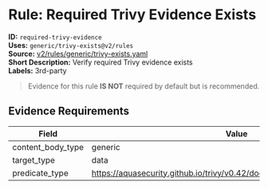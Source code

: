 # Rule: Required Trivy Evidence Exists  
**ID:** `required-trivy-evidence`  
**Uses:** `generic/trivy-exists@v2/rules`  
**Source:** [v2/rules/generic/trivy-exists.yaml](https://github.com/scribe-public/sample-policies/v2/rules/generic/trivy-exists.yaml)  
**Short Description:** Verify required Trivy evidence exists  
**Labels:** 3rd-party  
> Evidence for this rule **IS NOT** required by default but is recommended.


## Evidence Requirements  
| Field | Value |
|-------|-------|
| content_body_type | generic |
| target_type | data |
| predicate_type | https://aquasecurity.github.io/trivy/v0.42/docs/configuration/reporting/#json |

